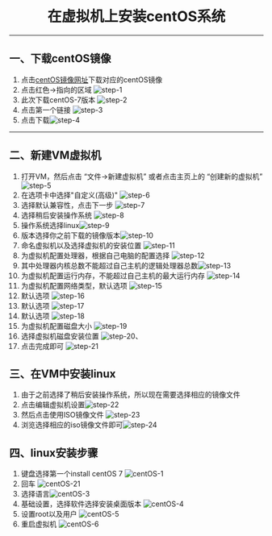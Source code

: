 # <center>在虚拟机上安装centOS系统</center>
---
## 一、下载centOS镜像
[centOS镜像网址]:https://www.centos.org/ "镜像网址"

1. 点击[centOS镜像网址]下载对应的centOS镜像
2. 点击红色→指向的区域 ![step-1](res/vm_step_1.png)
3. 此次下载centOS-7版本 ![step-2](res\\vm_step_2.png)
4. 点击第一个链接 ![step-3](res\\vm_step_3.png)
5. 点击下载![step-4](res\\vm_step_4.png)
---
## 二、新建VM虚拟机
1. 打开VM，然后点击 “文件->新建虚拟机” 或者点击主页上的 “创建新的虚拟机” ![step-5](res\\vm_step_5.png)
2. 在选项卡中选择"自定义(高级)" ![step-6](res\\vm_step_6.png)
3. 选择默认兼容性，点击下一步 ![step-7](res\\vm_step_7.png)
4. 选择稍后安装操作系统 ![step-8](res\\vm_step_8.png)
5. 操作系统选择linux![step-9](res\\vm_step_9.png)
6. 版本选择你之前下载的镜像版本![step-10](res\\vm_step_10.png)
7. 命名虚拟机以及选择虚拟机的安装位置 ![step-11](res\\vm_step_11.png)
8. 为虚拟机配置处理器，根据自己电脑的配置选择 ![step-12](res\\vm_step_12.png)
9. 其中处理器内核总数不能超过自己主机的逻辑处理器总数![step-13](res\\vm_step_13.png)
10. 为虚拟机配置运行内存，不能超过自己主机的最大运行内存 ![step-14](res\\vm_step_14.png)
12. 为虚拟机配置网络类型，默认选项 ![step-15](res\\vm_step_15.png)
13. 默认选项 ![step-16](res\\vm_step_16.png)
14. 默认选项 ![step-17](res\\vm_step_17.png)
15. 默认选项 ![step-18](res\\vm_step_18.png)
16. 为虚拟机配置磁盘大小 ![step-19](res\\vm_step_19.png)
17. 选择虚拟机磁盘安装位置 ![step-20](res\\vm_step_20.png)、
18. 点击完成即可 ![step-21](res\\vm_step_21.png)

## 三、在VM中安装linux
1. 由于之前选择了稍后安装操作系统，所以现在需要选择相应的镜像文件
2. 点击编辑虚拟机设置![step-22](res\\vm_step_22.png)
3. 然后点击使用ISO镜像文件 ![step-23](res\\vm_step_23.png)
4. 浏览选择相应的iso镜像文件即可![step-24](res\\vm_step_24.png)

## 四、linux安装步骤
1. 键盘选择第一个install centOS 7 ![centOS-1](res\\centOS_1.png)
2. 回车 ![centOS-21](res\\centOS_2.png)
3. 选择语言![centOS-3](res\\centOS_3.png)
4. 基础设置，选择软件选择安装桌面版本 ![centOS-4](res\\centOS_4.png)
5. 设置root以及用户 ![centOS-5](res\\centOS_5.png)
6. 重启虚拟机 ![centOS-6](res\\centOS_6.png)